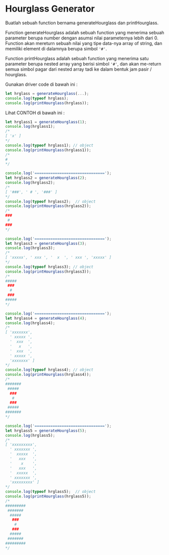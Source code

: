 # Hourglass Generator

Buatlah sebuah function bernama generateHourglass dan printHourglass.

Function generateHourglass adalah sebuah function yang menerima sebuah parameter berupa number dengan asumsi nilai parameternya lebih dari 0. Function akan mereturn sebuah nilai yang tipe data-nya array of string, dan memiliki element di dalamnya berupa simbol ``'#'``.

Function printHourglass adalah sebuah function yang menerima satu parameter berupa nested array yang berisi simbol ``'#'``, dan akan me-return semua simbol pagar dari nested array tadi ke dalam bentuk jam pasir / hourglass.

Gunakan driver code di bawah ini :

```javascript
let hrglass = generateHourglass(...);
console.log(typeof hrglass);
console.log(printHourglass(hrglass));
```

Lihat CONTOH di bawah ini :

```javascript
let hrglass1 = generateHourglass(1);
console.log(hrglass1);
/*
[ 'x' ]
*/
console.log(typeof hrglass1); // object
console.log(printHourglass(hrglass1));
/*
#
*/

console.log('===============================');
let hrglass2 = generateHourglass(2);
console.log(hrglass2);
/*
[ '###', ' # ', '###' ]
*/
console.log(typeof hrglass2);  // object
console.log(printHourglass(hrglass2));
/*
###
 #
###
*/

console.log('===============================');
let hrglass3 = generateHourglass(3);
console.log(hrglass3);
/*
[ 'xxxxx', ' xxx ', '  x  ', ' xxx ', 'xxxxx' ]
*/
console.log(typeof hrglass3); // object
console.log(printHourglass(hrglass3));
/*
#####
 ###
  #
 ###
#####
*/

console.log('===============================');
let hrglass4 = generateHourglass(4);
console.log(hrglass4);
/*
[ 'xxxxxxx',
  ' xxxxx ',
  '  xxx  ',
  '   x   ',
  '  xxx  ',
  ' xxxxx ',
  'xxxxxxx' ]
*/
console.log(typeof hrglass4); // object
console.log(printHourglass(hrglass4));
/*
#######
 #####
  ###
   #
  ###
 #####
#######
*/

console.log('===============================');
let hrglass5 = generateHourglass(5);
console.log(hrglass5);
/*
[ 'xxxxxxxxx',
  ' xxxxxxx ',
  '  xxxxx  ',
  '   xxx   ',
  '    x    ',
  '   xxx   ',
  '  xxxxx  ',
  ' xxxxxxx ',
  'xxxxxxxxx' ]
*/
console.log(typeof hrglass5);  // object
console.log(printHourglass(hrglass5));
/*
#########
 #######
  #####
   ###
    #
   ###
  #####
 #######
#########
*/
```
